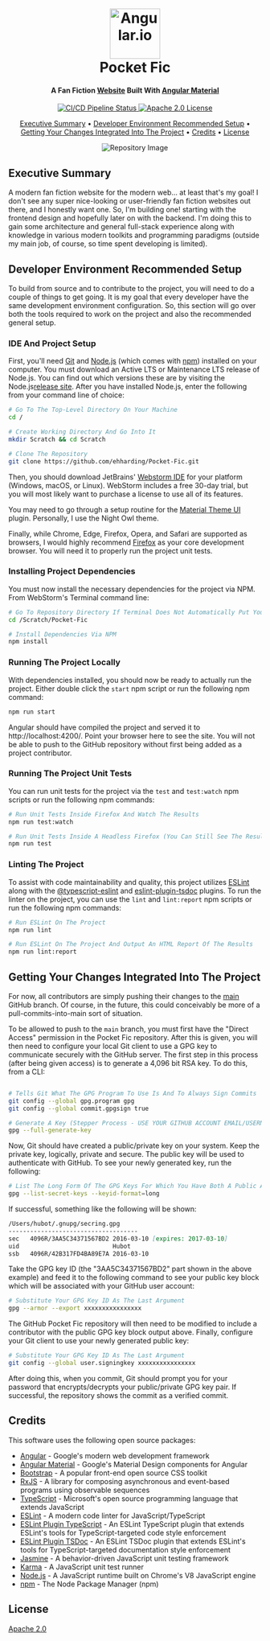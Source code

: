 <!--suppress HtmlDeprecatedAttribute -->
<div align="center">
  <h1>
    <a href="https://angular.io" target="_blank"><img alt="Angular.io" src="https://angular.io/assets/images/logos/angular/angular.svg" width="100"/></a>
    <br>
    <span>Pocket Fic</span>
  </h1>

  <h4>
    <span>A Fan Fiction</span>
    <a href="https://ehharding.github.io/Pocket-Fic/" target="_blank">Website</a>
    <span>Built With</span>
    <a href="https://material.angular.io" target="_blank">Angular Material</a>
  </h4>

  <p>
    <a href="https://github.com/ehharding/Pocket-Fic/actions" target="_blank">
      <img alt="CI/CD Pipeline Status" src="https://github.com/ehharding/Pocket-Fic/actions/workflows/main.yml/badge.svg"/>
    </a>
    <a href="https://opensource.org/licenses/Apache-2.0" target="_blank">
      <img alt="Apache 2.0 License" src="https://img.shields.io/badge/License-Apache%202.0-blue.svg"/>
    </a>
  </p>

  <p>
    <a href="#Executive-Summary">Executive Summary</a> •
    <a href="#Developer-Environment-Recommended-Setup">Developer Environment Recommended Setup</a> •
    <a href="#Getting-Your-Changes-Integrated-Into-The-Project">Getting Your Changes Integrated Into The Project</a> •
    <a href="#Credits">Credits</a> •
    <a href="#License">License</a>
  </p>

  <!-- This Is A Placeholder Image Until A Better One Is Found Or Created -->
  <img alt="Repository Image" src="https://repository-images.githubusercontent.com/302976042/b7524280-78b4-11eb-8eea-2c34fedcf9c1"/>
</div>

## Executive Summary
A modern fan fiction website for the modern web... at least that's my goal! I don't see any super nice-looking or user-friendly fan fiction websites out there, and I honestly
want one. So, I'm building one! starting with the frontend design and hopefully later on with the backend. I'm doing this to gain some architecture and general full-stack
experience along with knowledge in various modern toolkits and programming paradigms (outside my main job, of course, so time spent developing is limited).

## Developer Environment Recommended Setup
To build from source and to contribute to the project, you will need to do a couple of things to get going. It is my goal that every developer have the same development
environment configuration. So, this section will go over both the tools required to work on the project and also the recommended general setup.

### IDE And Project Setup
First, you'll need [Git](https://git-scm.com) and [Node.js](https://nodejs.org/en/) (which comes with [npm](https://npmjs.com)) installed on your computer. You must download
an Active LTS or Maintenance LTS release of Node.js. You can find out which versions these are by visiting the Node.js[release site](https://nodejs.org/en/about/releases/).
After you have installed Node.js, enter the following from your command line of choice:

```bash
# Go To The Top-Level Directory On Your Machine
cd /

# Create Working Directory And Go Into It
mkdir Scratch && cd Scratch

# Clone The Repository
git clone https://github.com/ehharding/Pocket-Fic.git
```

Then, you should download JetBrains' [Webstorm IDE](https://www.jetbrains.com/webstorm/) for your platform (Windows, macOS, or Linux). WebStorm includes a free 30-day trial,
but you will most likely want to purchase a license to use all of its features.

You may need to go through a setup routine for the [Material Theme UI](https://plugins.jetbrains.com/plugin/8006-material-theme-ui) plugin. Personally, I use the Night Owl
theme.

Finally, while Chrome, Edge, Firefox, Opera, and Safari are supported as browsers, I would highly recommend [Firefox](https://www.mozilla.org/en-US/new/) as your core 
development browser. You will need it to properly run the project unit tests.

### Installing Project Dependencies
You must now install the necessary dependencies for the project via NPM. From WebStorm's Terminal command line:

```bash
# Go To Repository Directory If Terminal Does Not Automatically Put You Here
cd /Scratch/Pocket-Fic

# Install Dependencies Via NPM
npm install
```

### Running The Project Locally
With dependencies installed, you should now be ready to actually run the project. Either double click the `start` npm script or run the following npm command:

```bash
npm run start
```

Angular should have compiled the project and served it to http://localhost:4200/. Point your browser here to see the site. You will not be able to push to the GitHub
repository without first being added as a project contributor.

### Running The Project Unit Tests
You can run unit tests for the project via the `test` and `test:watch` npm scripts or run the following npm commands:

```bash
# Run Unit Tests Inside Firefox And Watch The Results
npm run test:watch

# Run Unit Tests Inside A Headless Firefox (You Can Still See The Results In The Terminal)
npm run test
```

### Linting The Project
To assist with code maintainability and quality, this project utilizes [ESLint](https://eslint.org) along with the
[@typescript-eslint](https://www.npmjs.com/package/@typescript-eslint/eslint-plugin) and [eslint-plugin-tsdoc](https://www.npmjs.com/package/eslint-plugin-tsdoc) plugins. To
run the linter on the project, you can use the `lint` and `lint:report` npm scripts or run the following npm commands:

```bash
# Run ESLint On The Project
npm run lint

# Run ESLint On The Project And Output An HTML Report Of The Results
npm run lint:report
```

## Getting Your Changes Integrated Into The Project
For now, all contributors are simply pushing their changes to the [main](https://github.com/ehharding/Pocket-Fic/tree/main) GitHub branch. Of course, in the future, this could
conceivably be more of a pull-commits-into-main sort of situation.

To be allowed to push to the `main` branch, you must first have the "Direct Access" permission in the Pocket Fic repository. After this is given, you will then need to
configure your local Git client to use a GPG key to communicate securely with the GitHub server. The first step in this process (after being given access) is to generate a
4,096 bit RSA key. To do this, from a CLI:

```bash

# Tells Git What The GPG Program To Use Is And To Always Sign Commits
git config --global gpg.program gpg
git config --global commit.gpgsign true

# Generate A Key (Stepper Process - USE YOUR GITHUB ACCOUNT EMAIL/USERNAME, Select 4,096 bit RSA, No Expiration)
gpg --full-generate-key
```

Now, Git should have created a public/private key on your system. Keep the private key, logically, private and secure. The public key will be used to authenticate with GitHub.
To see your newly generated key, run the following:

```bash
# List The Long Form Of The GPG Keys For Which You Have Both A Public And Private Key
gpg --list-secret-keys --keyid-format=long
```

If successful, something like the following will be shown:

```markdown
/Users/hubot/.gnupg/secring.gpg
------------------------------------
sec   4096R/3AA5C34371567BD2 2016-03-10 [expires: 2017-03-10]
uid                          Hubot
ssb   4096R/42B317FD4BA89E7A 2016-03-10
```

Take the GPG key ID (the "3AA5C34371567BD2" part shown in the above example) and feed it to the following command to see your public key block which will be associated with
your GitHub user account:

```bash
# Substitute Your GPG Key ID As The Last Argument
gpg --armor --export xxxxxxxxxxxxxxxx
```

The GitHub Pocket Fic repository will then need to be modified to include a contributor with the public GPG key block output above. Finally, configure your Git client to use
your newly generated public key:

```bash
# Substitute Your GPG Key ID As The Last Argument
git config --global user.signingkey xxxxxxxxxxxxxxxx
```

After doing this, when you commit, Git should prompt you for your password that encrypts/decrypts your public/private GPG key pair. If successful, the repository shows the
commit as a verified commit.

## Credits
This software uses the following open source packages:

- [Angular](https://angular.io) - Google's modern web development framework
- [Angular Material](https://material.angular.io) - Google's Material Design components for Angular
- [Bootstrap](https://getbootstrap.com) - A popular front-end open source CSS toolkit
- [RxJS](https://rxjs-dev.firebaseapp.com/) - A library for composing asynchronous and event-based programs using observable sequences
- [TypeScript](https://www.typescriptlang.org/) - Microsoft's open source programming language that extends JavaScript
- [ESLint](https://eslint.org) - A modern code linter for JavaScript/TypeScript
- [ESLint Plugin TypeScript](https://www.npmjs.com/package/@typescript-eslint/eslint-plugin) - An ESLint TypeScript plugin that extends ESLint's tools for TypeScript-targeted
                                                                                               code style enforcement
- [ESLint Plugin TSDoc](https://www.npmjs.com/package/eslint-plugin-tsdoc) - An ESLint TSDoc plugin that extends ESLint's tools for TypeScript-targeted documentation style
                                                                             enforcement
- [Jasmine](https://jasmine.github.io/) - A behavior-driven JavaScript unit testing framework 
- [Karma](https://karma-runner.github.io/latest/index.html) - A JavaScript unit test runner
- [Node.js](https://nodejs.org/en/) - A JavaScript runtime built on Chrome's V8 JavaScript engine
- [npm](https://www.npmjs.com/) - The Node Package Manager (npm)

## License
[Apache 2.0](https://www.apache.org/licenses/LICENSE-2.0)
